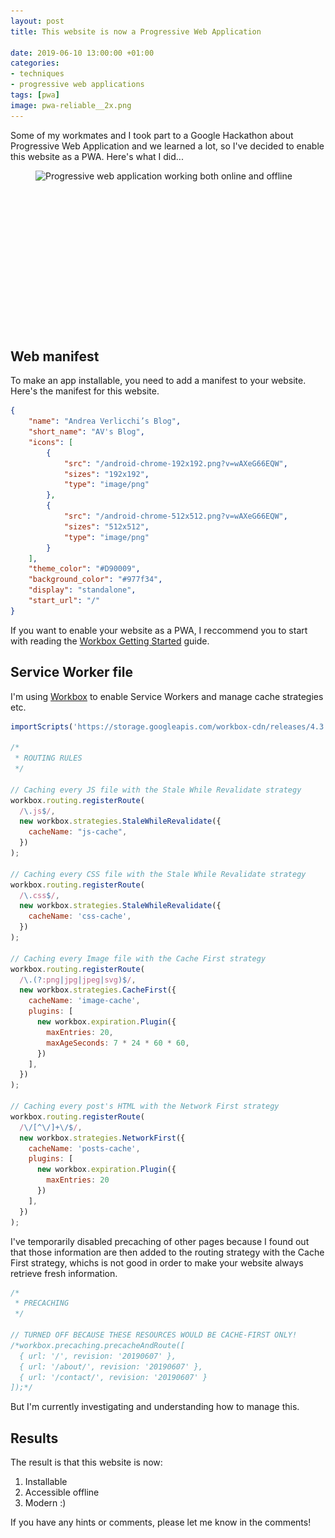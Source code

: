 ```yaml
---
layout: post
title: This website is now a Progressive Web Application

date: 2019-06-10 13:00:00 +01:00
categories:
- techniques
- progressive web applications
tags: [pwa]
image: pwa-reliable__2x.png
---
```


Some of my workmates and I took part to a Google Hackathon about Progressive Web Application and we learned a lot, so I've decided to enable this website as a PWA. Here's what I did...

<figure>
  <div class="post-image-spacer" style="padding-bottom: 56.33333%">
    <img alt="Progressive web application working both online and offline" src="/assets/post-images/pwa-reliable__1x.png" srcset="/assets/post-images/pwa-reliable__1x.png 1x, /assets/post-images/pwa-reliable__2x.png 2x" class="post-image">
  </div>
</figure>

## Web manifest

To make an app installable, you need to add a manifest to your website. Here's the manifest for this website.

```json
{
    "name": "Andrea Verlicchi’s Blog",
    "short_name": "AV's Blog",
    "icons": [
        {
            "src": "/android-chrome-192x192.png?v=wAXeG66EQW",
            "sizes": "192x192",
            "type": "image/png"
        },
        {
            "src": "/android-chrome-512x512.png?v=wAXeG66EQW",
            "sizes": "512x512",
            "type": "image/png"
        }
    ],
    "theme_color": "#D90009",
    "background_color": "#977f34",
    "display": "standalone",
    "start_url": "/"
}
```

If you want to enable your website as a PWA, I reccommend you to start with reading the [Workbox Getting Started](https://developers.google.com/web/tools/workbox/guides/get-started) guide.

## Service Worker file

I'm using [Workbox](https://developers.google.com/web/tools/workbox/) to enable Service Workers and manage cache strategies etc. 

```js
importScripts('https://storage.googleapis.com/workbox-cdn/releases/4.3.1/workbox-sw.js');

/*
 * ROUTING RULES
 */

// Caching every JS file with the Stale While Revalidate strategy
workbox.routing.registerRoute(
  /\.js$/,
  new workbox.strategies.StaleWhileRevalidate({
    cacheName: "js-cache",
  })
);

// Caching every CSS file with the Stale While Revalidate strategy
workbox.routing.registerRoute(
  /\.css$/,
  new workbox.strategies.StaleWhileRevalidate({
    cacheName: 'css-cache',
  })
);

// Caching every Image file with the Cache First strategy
workbox.routing.registerRoute(
  /\.(?:png|jpg|jpeg|svg)$/,
  new workbox.strategies.CacheFirst({
    cacheName: 'image-cache',
    plugins: [
      new workbox.expiration.Plugin({
        maxEntries: 20,
        maxAgeSeconds: 7 * 24 * 60 * 60,
      })
    ],
  })
);

// Caching every post's HTML with the Network First strategy
workbox.routing.registerRoute(
  /\/[^\/]+\/$/,
  new workbox.strategies.NetworkFirst({
    cacheName: 'posts-cache',
    plugins: [
      new workbox.expiration.Plugin({
        maxEntries: 20
      })
    ],
  })
);
```

I've temporarily disabled precaching of other pages because I found out that those information are then added to the routing strategy with the Cache First strategy, whichs is not good in order to make your website always retrieve fresh information. 

```js
/*
 * PRECACHING
 */

// TURNED OFF BECAUSE THESE RESOURCES WOULD BE CACHE-FIRST ONLY!
/*workbox.precaching.precacheAndRoute([
  { url: '/', revision: '20190607' },
  { url: '/about/', revision: '20190607' },
  { url: '/contact/', revision: '20190607' }
]);*/
```

But I'm currently investigating and understanding how to manage this. 

## Results

The result is that this website is now:

1. Installable 
2. Accessible offline
3. Modern :)

If you have any hints or comments, please let me know in the comments!